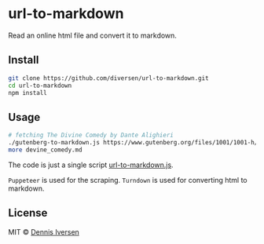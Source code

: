 # url-to-markdown

Read an online html file and convert it to markdown. 

## Install

```bash
git clone https://github.com/diversen/url-to-markdown.git
cd url-to-markdown
npm install
```

## Usage

```bash
# fetching The Divine Comedy by Dante Alighieri
./gutenberg-to-markdown.js https://www.gutenberg.org/files/1001/1001-h/1001-h.htm#CantoI.I > devine_comedy.md
more devine_comedy.md
```

The code is just a single script [url-to-markdown.js](url-to-markdown.js). 

`Puppeteer` is used for the scraping. `Turndown` is used for converting html to markdown.

## License

MIT © [Dennis Iversen](https://github.com/diversen)